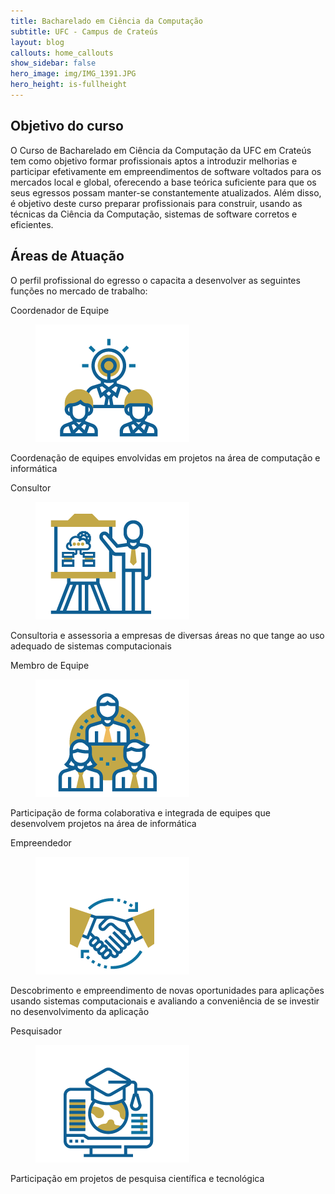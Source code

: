 ```yaml
---
title: Bacharelado em Ciência da Computação
subtitle: UFC - Campus de Crateús
layout: blog
callouts: home_callouts
show_sidebar: false
hero_image: img/IMG_1391.JPG
hero_height: is-fullheight
---
```


## Objetivo do curso
<!-- ![image](img/IMG_1391.JPG) -->
O Curso de Bacharelado em Ciência da Computação da UFC em Crateús tem como objetivo formar profissionais aptos a introduzir melhorias e participar efetivamente em empreendimentos de software voltados para os mercados local e global, oferecendo a base teórica suficiente para que os seus egressos possam manter-se constantemente atualizados. Além disso, é objetivo deste curso preparar profissionais para construir, usando as técnicas da Ciência da Computação, sistemas de software corretos e eficientes.

## Áreas de Atuação

O perfil profissional do egresso o capacita a desenvolver as seguintes funções no mercado de trabalho:

<div class="tile is-ancestor">
  <div class="tile is-parent">
    <article class="tile is-child box">
      <p class="title.is-3">Coordenador de Equipe</p>
      <figure>
      <img src="img/aICONES-04.png">
      </figure>
      <p class="subtitle.is-4">Coordenação de equipes envolvidas em projetos na área de computação e informática	</p>
    </article>
  </div>
  <div class="tile is-parent">
    <article class="tile is-child box">
      <p class="title.is-3">Consultor</p>
      <figure>
      <img src="img/aICONES-03.png">
      </figure>
      <p class="subtitle.is-4">Consultoria e assessoria a empresas de diversas áreas no que tange ao uso adequado de sistemas computacionais	</p>
    </article>
  </div>
  <div class="tile is-parent">
    <article class="tile is-child box">
      <p class="title.is-3">Membro de Equipe</p>
      <figure>
      <img src="img/aICONES-02.png">
      </figure>
      <p class="subtitle.is-4">Participação de forma colaborativa e integrada de equipes que desenvolvem projetos na área de informática	</p>
    </article>
  </div>
  <div class="tile is-parent">
    <article class="tile is-child box">
      <p class="title.is-3">Empreendedor</p>
      <figure>
      <img src="img/aICONES-01.png">
      </figure>
      <p class="subtitle.is-4">Descobrimento e empreendimento de novas oportunidades para aplicações usando sistemas computacionais e avaliando a conveniência de se investir no desenvolvimento da aplicação</p>
    </article>
  </div>
  <div class="tile is-parent">
    <article class="tile is-child box">
      <p class="title.is-3">Pesquisador</p>
      <figure>
      <img src="img/aICONES-05.png">
      </figure>
      <p class="subtitle.is-4">Participação em projetos de pesquisa científica e tecnológica	</p>
    </article>
  </div>
</div>
